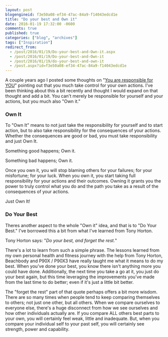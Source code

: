 ```yaml
---
layout: post
blogengineid: f3e50a08-ef34-47ac-84a9-f14043edcd1e
title: "Do your best and Own it"
date: 2016-01-19 17:32:00 -0600
comments: true
published: true
categories: ["blog", "archives"]
tags: ["Inspiration"]
redirect_from: 
  - /post/2016/01/19/Do-your-best-and-Own-it.aspx
  - /post/2016/01/19/Do-your-best-and-Own-it
  - /post/2016/01/19/do-your-best-and-own-it
  - /post.aspx?id=f3e50a08-ef34-47ac-84a9-f14043edcd1e
---
```

<!-- more -->

A couple years ago I posted some thoughts on "<a href="/post/2013/09/08/You-are-responsible-for-YOU">You are responsible for YOU</a>" pointing out that you much take control for your own actions. I've been thinking about this a bit recently and thought I would expand on that thought and add a bit. You can't merely be responsible for yourself and your actions, but you much also "Own it."
<h3>Own It</h3>

To "Own It" means to not just take the responsibility for yourself and to start action, but to also take responsibility for the consequences of your actions. Whether the consequences are good or bad, you must take responsibility and just Own It.

Something good happens; Own it.

Something bad happens; Own it.

Once you own it, you will stop blaming others for your failures; for your misfortune; for your luck. When you own it, you start taking full responsibility for your actions and their outcomes. Owning it grants you the power to truly control what you do and the path you take as a result of the consequences of your actions.

Just Own It!
<h3>Do Your Best</h3>

Theres another aspect to the whole "Own it" idea, and that is to "Do Your Best." I've borrowed this a bit from what I've learned from Tony Horton.

Tony Horton says: "*Do your best, and forget the rest.*"

There's a lot to learn from such a simple phrase. The lessons learned from my own personal health and fitness journey with the help from Tony Horton, Beachbody and P90X / P90X3 have really taught me what it means to do my best. When you've done your best, you know there isn't anything more you could have done. Additionally, the next time you take a go at it, you just do your best again, but this time leveraging the improvements you've made from the last time to do better; even if it's just a little bit better.

The "forget the rest" part of that quote perhaps offers a bit more wisdom. There are so many times when people tend to keep comparing themselves to others; not just one other, but all others. When we compare ourselves to everyone else, there's a huge disconnect from how we see ourselves and how other individuals actually are. If you compare ALL others best parts to your own, you will certainly feel weak, little and inadequate. But, when you compare your individual self to your past self, you will certainly see strength, power and capability.
